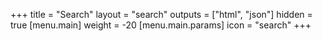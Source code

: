 +++
title = "Search"
layout = "search"
outputs = ["html", "json"]
hidden = true
[menu.main]
weight = -20
[menu.main.params]
icon = "search"
+++
